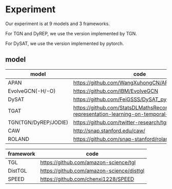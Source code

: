 # Experiment

Our experiment is at 9 models and 3 frameworks.

For TGN and DyREP, we use the version implemented by TGN.

For DySAT, we use the version implemented by pytorch.

## model

|model |  code |
| ----------- | ----------- |
APAN |https://github.com/WangXuhongCN/APAN  
EvolveGCN(-H/-O) |https://github.com/IBM/EvolveGCN  
DySAT  |https://github.com/FeiGSSS/DySAT_pytorch
TGAT  |https://github.com/StatsDLMathsRecomSys/Inductive-representation-learning-on-temporal-graphs 
TGN(TGN/DyREP/JODIE) |https://github.com/twitter-research/tgn 
CAW  |http://snap.stanford.edu/caw/  
ROLAND |https://github.com/snap-stanford/roland 

|framework |  code |
| ----------- | ----------- |
TGL|https://github.com/amazon-science/tgl
DistTGL|https://github.com/amazon-science/disttgl
SPEED |https://github.com/chenxi1228/SPEED